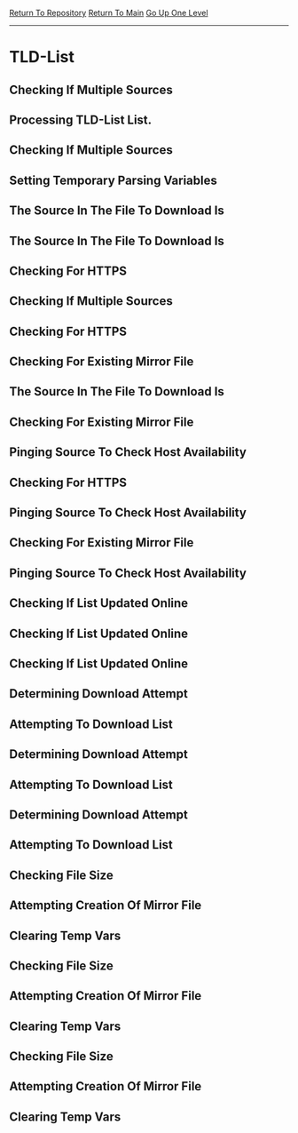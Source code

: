 [Return To Repository](https://github.com/DigitalWarrior/piholeparser/)
[Return To Main](https://github.com/DigitalWarrior/piholeparser/blob/master/RecentRunLogs/Mainlog.md)
[Go Up One Level](https://github.com/DigitalWarrior/piholeparser/blob/master/RecentRunLogs/TopLevelScripts/15-Processing-Top-Level-Domains.md)
____________________________________
# TLD-List
## Checking If Multiple Sources
## Processing TLD-List List.
## Checking If Multiple Sources
## Setting Temporary Parsing Variables
## The Source In The File To Download Is
## The Source In The File To Download Is
## Checking For HTTPS
## Checking If Multiple Sources
## Checking For HTTPS
## Checking For Existing Mirror File
## The Source In The File To Download Is
## Checking For Existing Mirror File
## Pinging Source To Check Host Availability
## Checking For HTTPS
## Pinging Source To Check Host Availability
## Checking For Existing Mirror File
## Pinging Source To Check Host Availability
## Checking If List Updated Online
## Checking If List Updated Online
## Checking If List Updated Online
## Determining Download Attempt
## Attempting To Download List
## Determining Download Attempt
## Attempting To Download List
## Determining Download Attempt
## Attempting To Download List
## Checking File Size
## Attempting Creation Of Mirror File
## Clearing Temp Vars
## Checking File Size
## Attempting Creation Of Mirror File
## Clearing Temp Vars
## Checking File Size
## Attempting Creation Of Mirror File
## Clearing Temp Vars
